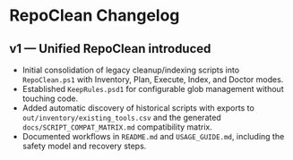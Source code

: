 # RepoClean Changelog

## v1 — Unified RepoClean introduced
- Initial consolidation of legacy cleanup/indexing scripts into `RepoClean.ps1` with Inventory, Plan, Execute, Index, and Doctor modes.
- Established `KeepRules.psd1` for configurable glob management without touching code.
- Added automatic discovery of historical scripts with exports to `out/inventory/existing_tools.csv` and the generated `docs/SCRIPT_COMPAT_MATRIX.md` compatibility matrix.
- Documented workflows in `README.md` and `USAGE_GUIDE.md`, including the safety model and recovery steps.
